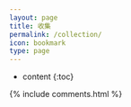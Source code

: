 ```yaml
---
layout: page
title: 收集
permalink: /collection/
icon: bookmark
type: page
---
```


* content
{:toc}





{% include comments.html %}
